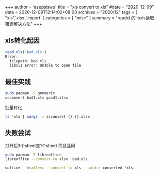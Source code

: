 +++
author = 'asepsiswu'
title = "xls convert to xls"
#date = "2020-12-09"
date = 2020-12-09T12:14:02+08:00
archives = "2020/12" 
tags = [ "xls",'xlsx','import' ]
categories = [ "misc" ]
summary = "readxl 的libxls读取错误解决方法"
+++
## xls转化起因

```R
read_xls('bad.xls')
Error: 
  filepath: bad.xls
  libxls error: Unable to open file
```

## 最佳实践
```bash
sudo pacman -S gnumeric
ssconvert bad1.xls good1.xlsx
```

批量转化
```bash
ls *xls | xargs -i ssconvert {} {}.xlsx
```

## 失败尝试

打开后3个sheet变1个sheet 而且乱码

```bash
sudo pacman -S libreoffice
libreoffice --convert-to xlsx  bad.xls
```

```bash
soffice --headless --convert-to xls --outdir converted *xls
```
